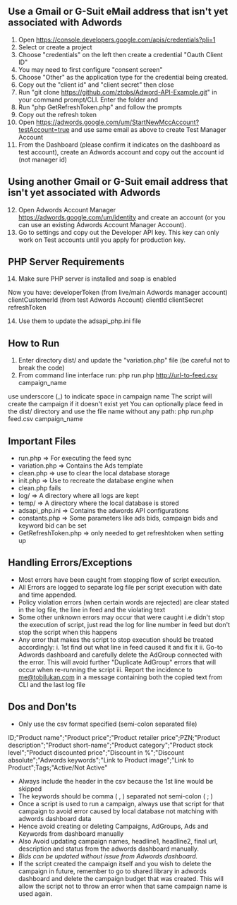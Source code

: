 

## Use a Gmail or G-Suit eMail address that isn't yet associated with Adwords
1. Open https://console.developers.google.com/apis/credentials?pli=1
2. Select or create a project
3. Choose "credentials" on the left then create a credential "Oauth Client ID"
4. You may need to first configure "consent screen"
5. Choose "Other" as the application type for the credential being created.
6. Copy out the "client id" and "client secret" then close
7. Run "git clone https://github.com/ztobs/Adword-API-Example.git" in your command prompt/CLI. Enter the folder and
8. Run "php GetRefreshToken.php" and follow the prompts
9. Copy out the refresh token
10. Open https://adwords.google.com/um/StartNewMccAccount?testAccount=true and use same email as above to create Test Manager Account
11. From the Dashboard (please confirm it indicates on the dashboard as test account), create an Adwords account and copy out the account id (not manager id)

## Using another Gmail or G-Suit email address that isn't yet associated with Adwords
12. Open Adwords Account Manager https://adwords.google.com/um/identity and create an account (or you can use an existing Adwords Account Manager Account).
13. Go to settings and copy out the Developer API key. This key can only work on Test accounts until you apply for production key.

## PHP Server Requirements
14. Make sure PHP server is installed and soap is enabled


Now you have:
developerToken (from live/main Adwords manager account)
clientCustomerId (from test Adwords Account)
clientId
clientSecret
refreshToken

14. Use them to update the adsapi_php.ini file






How to Run
-------------
1. Enter directory dist/ and update the "variation.php" file (be careful not to break the code)
2. From command line interface run: php run.php http://url-to-feed.csv campaign_name

use underscore (_) to indicate space in campaign name
The script will create the campaign if it doesn't exist yet
You can optionally place feed in the dist/ directory and use the file name without any path:
php run.php feed.csv campaign_name





Important Files
------------------
- run.php => For executing the feed sync
- variation.php => Contains the Ads template
- clean.php => use to clear the local database storage
- init.php => Use to recreate the database engine when 
- clean.php fails
- log/ => A directory where all logs are kept
- temp/ => A directory where the local database is stored
- adsapi_php.ini => Contains the adwords API configurations
- constants.php => Some parameters like ads bids, campaign bids and keyword bid can be set
- GetRefreshToken.php => only needed to get refreshtoken when setting up





Handling Errors/Exceptions
------------------------------
- Most errors have been caught from stopping flow of script execution.
- All Errors are logged to separate log file per script execution with date and time appended.
- Policy violation errors (when certain words are rejected) are clear stated in the log file, the line in feed and the violating text
- Some other unknown errors may occur that were caught i.e didn't stop the execution of script, just read the log for line number in feed but don't stop the script when this happens
- Any error that makes the script to stop execution should be treated accordingly:
i. 1st find out what line in feed caused it and fix it
ii. Go-to Adwords dashboard and carefully delete the AdGroup connected with the error. This will avoid further "Duplicate AdGroup" errors that will occur when re-running the script
iii. Report the incidence to me@tobilukan.com in a message containing both the copied text from CLI and the last log file




Dos and Don'ts
-------------------
- Only use the csv format specified (semi-colon separated file)

ID;"Product name";"Product price";"Product retailer price";PZN;"Product description";"Product short-name";"Product category";"Product stock level";"Product discounted price";"Discount in %";"Discount absolute";"Adwords keywords";"Link to Product image";"Link to Product";Tags;"Active/Not Active"

- Always include the header in the csv because the 1st line would be skipped
- The keywords should be comma ( , ) separated not semi-colon ( ; )
- Once a script is used to run a campaign, always use that script for that campaign to avoid error caused by local database not matching with adwords dashboard data
- Hence avoid creating or deleting Campaigns, AdGroups, Ads and Keywords from dashboard manually
- Also Avoid updating campaign names, headline1, headline2, final url, description and status from the adwords dashboard manually.
- _Bids can be updated without issue from Adwords dashboard._
- If the script created the campaign itself and you wish to delete the campaign in future, remember to go to shared library in adwords dashboard and delete the campaign budget that was created. This will allow the script not to throw an error when that same campaign name is used again.